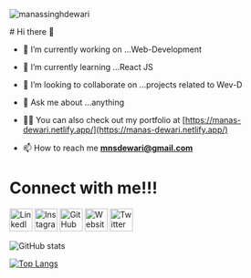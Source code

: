 <p align="left"> <img src="https://komarev.com/ghpvc/?username=manassinghdewari&label=Profile%20views&color=129e00&style=plastic" alt="manassinghdewari" /> </p>
# Hi there 👋


- 🔭 I’m currently working on ...Web-Development
- 🌱 I’m currently learning ...React JS
- 👯 I’m looking to collaborate on ...projects related to Wev-D
- 💬 Ask me about ...anything 

- 👨‍💻 You can also check out my portfolio at [https://manas-dewari.netlify.app/](https://manas-dewari.netlify.app/)
- 📫 How to reach me **mnsdewari@gmail.com**

# Connect with me!!!
<a href="https://www.linkedin.com/in/manas-dewari-2717441a9/" target="_blank"><img src="https://raw.githubusercontent.com/arturssmirnovs/arturssmirnovs/master/in.png" alt="LinkedIn" width="40"></a>
<a href="https://www.instagram.com/manassinghdewari/" target="_blank"><img src="https://raw.githubusercontent.com/arturssmirnovs/arturssmirnovs/master/ig.png" alt="Instagram" width="40"></a>
<a href="https://github.com/manassinghdewari" target="_blank"><img src="https://raw.githubusercontent.com/arturssmirnovs/arturssmirnovs/master/git.png" alt="GitHub" width="40"></a>
<a href="https://manas-dewari.netlify.app/" target="_blank"><img src="https://raw.githubusercontent.com/arturssmirnovs/arturssmirnovs/master/www.png" alt="Website" width="40"></a>
<a href="https://twitter.com/manasdewari04" target="_blank"><img src="https://raw.githubusercontent.com/arturssmirnovs/arturssmirnovs/master/tw.png" alt="Twitter" width="40"></a>
<br>
<!-- <p>&nbsp;<img align="center" src="https://github-readme-stats.vercel.app/api?username=manassinghdewari&show_icons=true&locale=en" alt="manassinghdewari" /></p>
<br>
<p><img align="left" src="https://github-readme-stats.vercel.app/api/top-langs?username=manassinghdewari&show_icons=true&locale=en&layout=compact" alt="manassinghdewari" /></p> -->

![GitHub stats](https://github-readme-stats.vercel.app/api?username=manassinghdewari&show_icons=true&theme=radical&count_private=true&border_radius=50)<br/> 


[![Top Langs](https://github-readme-stats.vercel.app/api/top-langs/?username=manassinghdewari&langs_count=8&layout=compact&border_radius=40&theme=radical&length=80)](https://github.com/manassinghdewari/github-readme-stats)

